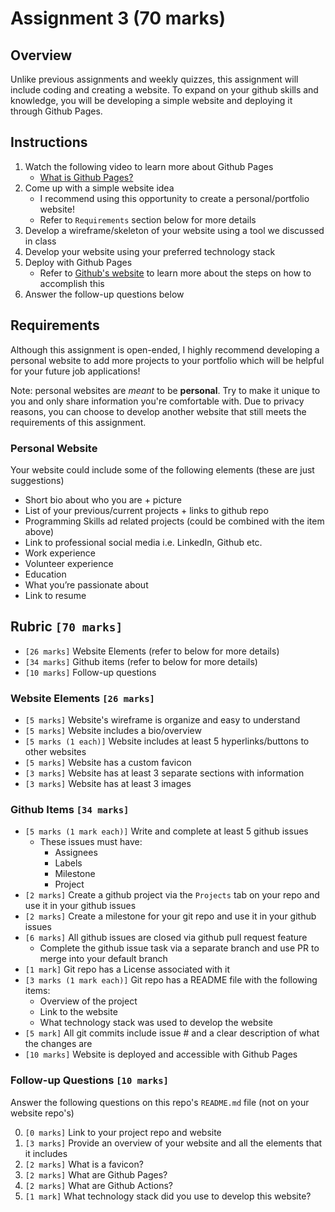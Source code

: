 # Assignment 3 (70 marks)

## Overview

Unlike previous assignments and weekly quizzes, this assignment will include coding and creating a website. To expand on your github skills and knowledge, you will be developing a simple website and deploying it through Github Pages.

## Instructions

1. Watch the following video to learn more about Github Pages
    - [What is Github Pages?](https://www.youtube.com/watch?v=2MsN8gpT6jY)
2. Come up with a simple website idea
    - I recommend using this opportunity to create a personal/portfolio website!
    - Refer to `Requirements` section below for more details
3. Develop a wireframe/skeleton of your website using a tool we discussed in class
4. Develop your website using your preferred technology stack
5. Deploy with Github Pages
    - Refer to [Github's website](https://pages.github.com/) to learn more about the steps on how to accomplish this
6. Answer the follow-up questions below

## Requirements

Although this assignment is open-ended, I highly recommend developing a personal website to add more projects to your portfolio which will be helpful for your future job applications!

Note: personal websites are _meant_ to be **personal**. Try to make it unique to you and only share information you're comfortable with. Due to privacy reasons, you can choose to develop another website that still meets the requirements of this assignment.

### Personal Website

Your website could include some of the following elements (these are just suggestions)

- Short bio about who you are + picture
- List of your previous/current projects + links to github repo
- Programming Skills ad related projects (could be combined with the item above)
- Link to professional social media i.e. LinkedIn, Github etc.
- Work experience
- Volunteer experience
- Education
- What you’re passionate about
- Link to resume

## Rubric `[70 marks]`

- `[26 marks]` Website Elements (refer to below for more details)
- `[34 marks]` Github items (refer to below for more details)
- `[10 marks]` Follow-up questions

### Website Elements `[26 marks]`

- `[5 marks]` Website's wireframe is organize and easy to understand
- `[5 marks]` Website includes a bio/overview
- `[5 marks (1 each)]` Website includes at least 5 hyperlinks/buttons to other websites
- `[5 marks]` Website has a custom favicon
- `[3 marks]` Website has at least 3 separate sections with information
- `[3 marks]` Website has at least 3 images

### Github Items `[34 marks]`

- `[5 marks (1 mark each)]` Write and complete at least 5 github issues 
    - These issues must have:
        - Assignees
        - Labels
        - Milestone
        - Project
- `[2 marks]` Create a github project via the `Projects` tab on your repo and use it in your github issues
- `[2 marks]` Create a milestone for your git repo and use it in your github issues
- `[6 marks]` All github issues are closed via github pull request feature
    - Complete the github issue task via a separate branch and use PR to merge into your default branch
- `[1 mark]` Git repo has a License associated with it
- `[3 marks (1 mark each)]` Git repo has a README file with the following items:
    - Overview of the project
    - Link to the website
    - What technology stack was used to develop the website
- `[5 mark]` All git commits include issue # and a clear description of what the changes are 
- `[10 marks]` Website is deployed and accessible with Github Pages

### Follow-up Questions `[10 marks]`

Answer the following questions on this repo's `README.md` file (not on your website repo's)

0. `[0 marks]` Link to your project repo and website
1. `[3 marks]` Provide an overview of your website and all the elements that it includes
2. `[2 marks]` What is a favicon?
3. `[2 marks]` What are Github Pages?
4. `[2 marks]` What are Github Actions?
5. `[1 mark]` What technology stack did you use to develop this website?

